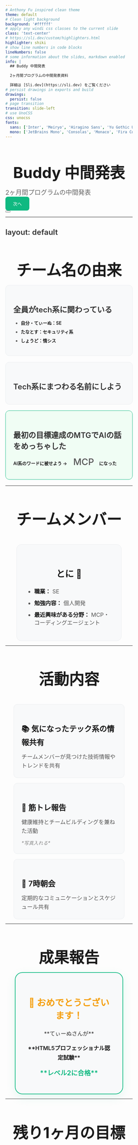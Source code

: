 ```yaml
---
# Anthony Fu inspired clean theme
theme: default
# Clean light background
background: '#ffffff'
# apply any windi css classes to the current slide
class: 'text-center'
# https://sli.dev/custom/highlighters.html
highlighter: shiki
# show line numbers in code blocks
lineNumbers: false
# some information about the slides, markdown enabled
info: |
  ## Buddy 中間発表
  
  2ヶ月間プログラムの中間発表資料
  
  詳細は [Sli.dev](https://sli.dev) をご覧ください
# persist drawings in exports and build
drawings:
  persist: false
# page transition
transition: slide-left
# use UnoCSS
css: unocss
fonts:
  sans: ['Inter', 'Meiryo', 'Hiragino Sans', 'Yu Gothic UI', 'Segoe UI', 'Roboto', 'sans-serif']
  mono: ['JetBrains Mono', 'Consolas', 'Monaco', 'Fira Code', 'monospace']
---
```


# Buddy 中間発表

<div class="subtitle">2ヶ月間プログラムの中間発表</div>

<div class="pt-12">
  <span @click="$slidev.nav.next" class="nav-button">
    次へ <carbon:arrow-right class="inline ml-2"/>
  </span>
</div>

<div class="abs-br m-6 flex gap-2 opacity-60">
  <button @click="$slidev.nav.openInEditor()" title="Open in Editor" class="text-xl slidev-icon-btn opacity-50 !border-none hover:opacity-100">
    <carbon:edit />
  </button>
  <a href="https://github.com/slidevjs/slidev" target="_blank" alt="GitHub"
    class="text-xl slidev-icon-btn opacity-50 !border-none hover:opacity-100">
    <carbon-logo-github />
  </a>
</div>

<style>
/* Global responsive fixes */
* {
  box-sizing: border-box;
}

.slidev-layout {
  max-width: 100vw;
  overflow-x: hidden;
}

h1 {
  font-size: clamp(2.5rem, 5vw, 3.5rem);
  font-weight: 700;
  color: #1a1a1a;
  margin-bottom: 0.5rem;
  padding: 0 1rem;
}

.subtitle {
  color: #666666;
  font-size: 1.25rem;
  font-weight: 400;
  margin-top: 1rem;
}

.nav-button {
  background: #10b981;
  color: white;
  padding: 0.75rem 1.5rem;
  border-radius: 0.5rem;
  font-weight: 500;
  cursor: pointer;
  transition: all 0.2s ease;
  border: none;
  display: inline-flex;
  align-items: center;
}

.nav-button:hover {
  background: #059669;
  transform: translateY(-1px);
}
</style>

<!--
Buddy 2ヶ月間プログラムの中間発表スライド
-->

---
layout: default
---

# チーム名の由来

<div class="space-y-6 text-left max-w-4xl mx-auto px-4 w-11/12">

<div class="origin-step">

## 全員がtech系に関わっている
- **自分・てぃーぬ：SE**
- **たなとす：セキュリティ系**
- **しょうど：情シス**

</div>

<v-click>

<div class="origin-step">

## Tech系にまつわる名前にしよう

</div>

</v-click>

<v-click>

<div class="origin-step highlight">

## 最初の目標達成のMTGでAIの話をめっちゃした
**AI系のワードに被せよう → <span class="team-name">MCP</span>になった**

</div>

</v-click>

</div>

<style>
h1 {
  color: #1a1a1a;
  font-weight: 700;
  margin-bottom: 2rem;
  text-align: center;
  font-size: clamp(2rem, 4vw, 3rem);
  padding: 0 1rem;
}

h2 {
  color: #333333;
  font-weight: 600;
  font-size: clamp(1.2rem, 3vw, 1.5rem);
  margin-bottom: 1rem;
}

.origin-step {
  background: #f8f9fa;
  padding: 1.5rem;
  border-radius: 0.75rem;
  border: 1px solid #e9ecef;
  margin-bottom: 1.2rem;
}

.origin-step.highlight {
  border-color: #10b981;
  background: #f0fdf4;
}

.team-name {
  color: #10b981;
  font-weight: 700;
  font-size: 1.2em;
}

li {
  color: #555555;
  margin: 0.5rem 0;
}

strong {
  color: #1a1a1a;
}
</style>

---

# チームメンバー

<div class="members-container">

<div class="member-card">

## とに 🤖
- **職業：** SE
- **勉強内容：** 個人開発
- **最近興味がある分野：** MCP・コーディングエージェント

</div>

</div>

<style>
h1 {
  color: #1a1a1a;
  font-weight: 700;
  margin-bottom: 2rem;
  text-align: center;
  font-size: clamp(2rem, 4vw, 3rem);
  padding: 0 1rem;
}

.members-container {
  display: flex;
  justify-content: center;
  padding: 2rem 1rem 0 1rem;
  max-width: 100vw;
}

.member-card {
  background: #f8f9fa;
  border: 1px solid #e9ecef;
  border-radius: 1rem;
  padding: 2rem;
  max-width: 32rem;
  width: 90%;
  transition: all 0.2s ease;
  margin: 0 auto;
}

.member-card:hover {
  transform: translateY(-2px);
  border-color: #10b981;
  box-shadow: 0 10px 25px rgba(0, 0, 0, 0.1);
}

.member-card h2 {
  color: #1a1a1a;
  font-size: 1.75rem;
  font-weight: 600;
  margin-bottom: 1.5rem;
  text-align: center;
}

.member-card li {
  color: #555555;
  margin: 0.75rem 0;
  font-size: 1.1rem;
}

.member-card strong {
  color: #1a1a1a;
  font-weight: 600;
}
</style>

---

# 活動内容

<div class="activities-grid">

<v-click>

<div class="activity-item">

## 📚 気になったテック系の情報共有
<div class="activity-desc">チームメンバーが見つけた技術情報やトレンドを共有</div>

</div>

</v-click>

<v-click>

<div class="activity-item">

## 💪 筋トレ報告
<div class="activity-desc">健康維持とチームビルディングを兼ねた活動</div>
<div class="note-text">*写真入れる*</div>

</div>

</v-click>

<v-click>

<div class="activity-item">

## 🌅 7時朝会
<div class="activity-desc">定期的なコミュニケーションとスケジュール共有</div>

</div>

</v-click>

</div>

<style>
h1 {
  color: #1a1a1a;
  font-weight: 700;
  margin-bottom: 2rem;
  text-align: center;
  font-size: clamp(2rem, 4vw, 3rem);
  padding: 0 1rem;
}

.activities-grid {
  display: grid;
  gap: 1rem;
  padding: 2rem 1rem 0 1rem;
  max-width: 54rem;
  margin: 0 auto;
  width: 95%;
}

.activity-item {
  background: #f8f9fa;
  border: 1px solid #e9ecef;
  border-radius: 0.75rem;
  padding: 1.5rem;
  transition: all 0.2s ease;
  position: relative;
}

.activity-item:hover {
  transform: translateY(-2px);
  border-color: #10b981;
  background: #f0fdf4;
}

.activity-item h2 {
  color: #1a1a1a;
  font-size: 1.5rem;
  font-weight: 600;
  margin-bottom: 1rem;
}

.activity-desc {
  color: #555555;
  font-size: 1.1rem;
  line-height: 1.6;
}

.note-text {
  color: #888888;
  font-style: italic;
  margin-top: 0.75rem;
  font-size: 0.95rem;
}
</style>

---

# 成果報告

<div class="flex justify-center items-center h-full">

<div class="achievement-card">

## 🎉 おめでとうございます！

<div class="achievement-details">
<div class="achiever-name">**てぃーぬさんが**</div>
<div class="certification-name">**HTML5プロフェッショナル認定試験**</div>
<div class="level-badge">**レベル2に合格**</div>
</div>

</div>

</div>

<style>
h1 {
  color: #1a1a1a;
  font-weight: 700;
  margin-bottom: 2rem;
  text-align: center;
  font-size: clamp(2rem, 4vw, 3rem);
  padding: 0 1rem;
}

.achievement-card {
  background: #f8f9fa;
  border: 2px solid #10b981;
  border-radius: 1.5rem;
  padding: 2rem;
  text-align: center;
  max-width: 36rem;
  width: 85%;
  position: relative;
  box-shadow: 0 10px 30px rgba(16, 185, 129, 0.1);
  margin: 0 auto;
}

.achievement-card h2 {
  color: #f59e0b;
  font-size: 1.8rem;
  font-weight: 700;
  margin-bottom: 1.5rem;
}

.achievement-details {
  font-size: 1.1rem;
  line-height: 1.7;
}

.achiever-name {
  color: #333333;
  margin: 1rem 0;
}

.certification-name {
  color: #1a1a1a;
  margin: 1rem 0;
  font-weight: 600;
}

.level-badge {
  color: #10b981;
  font-size: 1.3rem;
  margin: 1rem 0;
  font-weight: 700;
}

strong {
  font-weight: 600;
}
</style>

---

# 残り1ヶ月の目標

<div class="goals-section">

<div class="goals-card">

## 📋 今後の目標設定

<div class="goals-description">
各メンバーの残り1ヶ月での目標を設定し、<br>
<span class="highlight">継続的な成長と学習を目指します</span>
</div>

<div class="progress-indicator">
  <div class="progress-bar">
    <div class="progress-fill"></div>
  </div>
  <span class="progress-text">2/3 完了</span>
</div>

</div>

</div>

<style>
h1 {
  color: #1a1a1a;
  font-weight: 700;
  margin-bottom: 2rem;
  text-align: center;
  font-size: clamp(2rem, 4vw, 3rem);
  padding: 0 1rem;
}

.goals-section {
  display: flex;
  justify-content: center;
  align-items: center;
  height: 100%;
  padding: 1rem;
}

.goals-card {
  background: #f8f9fa;
  border: 1px solid #e9ecef;
  border-radius: 1.2rem;
  padding: 2rem;
  text-align: center;
  max-width: 38rem;
  width: 85%;
  margin: 0 auto;
}

.goals-card h2 {
  color: #1a1a1a;
  font-size: 1.8rem;
  font-weight: 600;
  margin-bottom: 1.5rem;
}

.goals-description {
  font-size: 1.15rem;
  color: #555555;
  line-height: 1.7;
  margin-bottom: 1.5rem;
}

.highlight {
  color: #10b981;
  font-weight: 600;
}

.progress-indicator {
  margin-top: 2rem;
}

.progress-bar {
  width: 100%;
  height: 8px;
  background: #e5e7eb;
  border-radius: 4px;
  overflow: hidden;
  margin-bottom: 0.75rem;
}

.progress-fill {
  height: 100%;
  background: #10b981;
  border-radius: 4px;
  width: 66%;
  transition: width 0.5s ease;
}

.progress-text {
  color: #888888;
  font-size: 0.9rem;
}
</style>

---
layout: center
class: text-center
---

# ありがとうございました！

<div class="team-name">チーム <span class="mcp-highlight">MCP</span></div>

<div class="pt-12">
  <div class="question-prompt">
    💬 ご質問はありますか？
  </div>
</div>

<style>
h1 {
  font-size: clamp(2.5rem, 5vw, 3.5rem);
  font-weight: 700;
  color: #1a1a1a;
  margin-bottom: 1rem;
  padding: 0 1rem;
}

.team-name {
  font-size: clamp(1.5rem, 3vw, 2rem);
  color: #555555;
  margin: 2rem 0;
  font-weight: 500;
  padding: 0 1rem;
}

.mcp-highlight {
  color: #10b981;
  font-weight: 700;
}

.question-prompt {
  background: #f8f9fa;
  border: 1px solid #10b981;
  color: #1a1a1a;
  padding: 1rem 1.5rem;
  border-radius: 0.75rem;
  font-size: clamp(1rem, 2.5vw, 1.3rem);
  font-weight: 500;
  display: inline-block;
  transition: all 0.2s ease;
  margin: 0 1rem;
}

.question-prompt:hover {
  border-color: #059669;
  background: #f0fdf4;
}
</style>